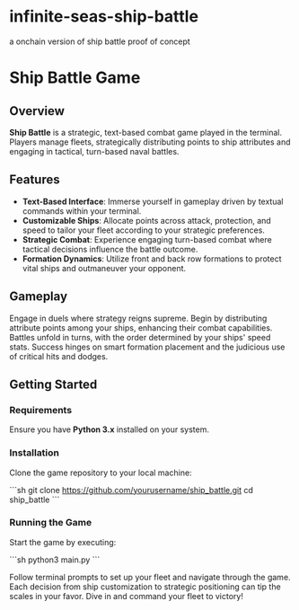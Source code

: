# infinite-seas-ship-battle
a onchain version of ship battle proof of concept


# Ship Battle Game

## Overview
**Ship Battle** is a strategic, text-based combat game played in the terminal. Players manage fleets, strategically distributing points to ship attributes and engaging in tactical, turn-based naval battles.

## Features
- **Text-Based Interface**: Immerse yourself in gameplay driven by textual commands within your terminal.
- **Customizable Ships**: Allocate points across attack, protection, and speed to tailor your fleet according to your strategic preferences.
- **Strategic Combat**: Experience engaging turn-based combat where tactical decisions influence the battle outcome.
- **Formation Dynamics**: Utilize front and back row formations to protect vital ships and outmaneuver your opponent.

## Gameplay
Engage in duels where strategy reigns supreme. Begin by distributing attribute points among your ships, enhancing their combat capabilities. Battles unfold in turns, with the order determined by your ships' speed stats. Success hinges on smart formation placement and the judicious use of critical hits and dodges.

## Getting Started

### Requirements
Ensure you have **Python 3.x** installed on your system.

### Installation
Clone the game repository to your local machine:

\`\`\`sh
git clone https://github.com/yourusername/ship_battle.git
cd ship_battle
\`\`\`

### Running the Game
Start the game by executing:

\`\`\`sh
python3 main.py
\`\`\`

Follow terminal prompts to set up your fleet and navigate through the game. Each decision from ship customization to strategic positioning can tip the scales in your favor. Dive in and command your fleet to victory!
